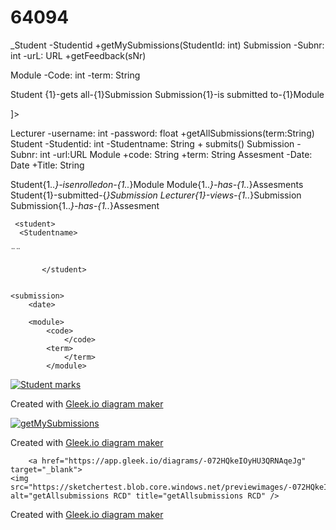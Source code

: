 # 64094

<xml version=¨1.0¨ encoding=¨utf-8?>
  
  <!--DTD-->
  <!DOCTYPE StudentAssm
[
<!ELEMENT Studentname (fname lname)>

_Student
	-Studentid
	+getMySubmissions(StudentId: int)
Submission
	-Subnr: int
	-urL: URL
	+getFeedback(sNr)

Module
	-Code: int
	-term: String


Student {1}-gets all-{1}Submission
Submission{1}-is submitted to-{1}Module

]>
	
	
  
  Lecturer
	-username: int
	-password: float
	+getAllSubmissions(term:String)
Student
	-Studentid: int
	-Studentname: String
	+ submits()
Submission
	-Subnr: int
	-url:URL
Module
	+code: String
	+term: String
Assesment
	-Date: Date
	+Title: String


Student{1..*}-isenrolledon-{1..*}Module
Module{1..*}-has-{1..*}Assesments
Student{1}-submitted-{*}Submission
Lecturer{1}-views-{1..*}Submission
Submission{1..*}-has-{1..*}Assesment



  
   <!--XML-->
  
<xml version=¨1.0¨ encoding=¨utf-8?>
	
     <student>	         
      <Studentname>
  <fname>¨¨</fname>
	      
   </Studentname>
	     <studentid>
		     </studentid>
		     
	       </student>
	
	
	<submission>
		<date>
  </date>
	<Subnr>
		<Subnr>
			<url>
				</url>
		</submission>
		
		<module>
			<code>
				</code>
			<term>
				</term>
			</module>
  
   <!--JSON-->
  
  
  
<!-- link https://app.gleek.io/diagrams/mG6gZWu1s0kStPSpoJ0fOA -->
  
   <!--HTML links to the class diagrams-->
  
<a href="https://app.gleek.io/diagrams/mG6gZWu1s0kStPSpoJ0fOA" target="_blank">
    <img src="https://sketchertest.blob.core.windows.net/previewimages/mG6gZWu1s0kStPSpoJ0fOA.png" alt="Student marks" title="Student marks" />
</a>
<p>Created with <a href="https://gleek.io">Gleek.io diagram maker </a></p>
  
  <!-- link https://app.gleek.io/diagrams/mG6gZWu1s0kStPSpoJ0fOA -->
  
   <!--HTML links to the reduced class diagram for getAllSubmissions ()-->
  
  <a href="https://app.gleek.io/diagrams/5QSesIG7lDQi6UENwyz7gQ" target="_blank">
    <img src="https://sketchertest.blob.core.windows.net/previewimages/5QSesIG7lDQi6UENwyz7gQ.png" alt="getMySubmissions" title="getMySubmissions" />
</a>
<p>Created with <a href="https://gleek.io">Gleek.io diagram maker </a></p>
		
		
		<a href="https://app.gleek.io/diagrams/-072HQkeIOyHU3QRNAqeJg" target="_blank">
    <img src="https://sketchertest.blob.core.windows.net/previewimages/-072HQkeIOyHU3QRNAqeJg.png" alt="getAllsubmissions RCD" title="getAllsubmissions RCD" />
</a>
<p>Created with <a href="https://gleek.io">Gleek.io diagram maker </a></p>
